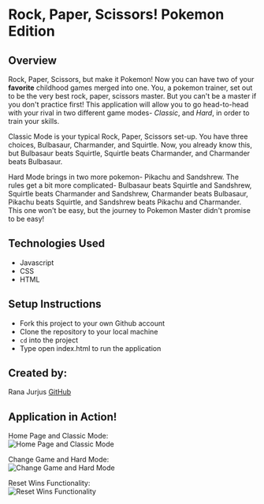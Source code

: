 # Rock, Paper, Scissors! Pokemon Edition

## Overview

Rock, Paper, Scissors, but make it Pokemon! Now you can have two of your **favorite** childhood games merged into one. You, a pokemon trainer, set out to be the very best rock, paper, scissors master. But you can't be a master if you don't practice first! This application will allow you to go head-to-head with your rival in two different game modes- *Classic*, and *Hard*, in order to train your skills. 

Classic Mode is your typical Rock, Paper, Scissors set-up. You have three choices, Bulbasaur, Charmander, and Squirtle. Now, you already know this, but Bulbasaur beats Squirtle, Squirtle beats Charmander, and Charmander beats Bulbasaur. 

Hard Mode brings in two more pokemon- Pikachu and Sandshrew. The rules get a bit more complicated- Bulbasaur beats Squirtle and Sandshrew, Squirtle beats Charmander and Sandshrew, Charmander beats Bulbasaur, Pikachu beats Squirtle, and Sandshrew beats Pikachu and Charmander. This one won't be easy, but the journey to Pokemon Master didn't promise to be easy! 

## Technologies Used

- Javascript
- CSS
- HTML

## Setup Instructions

- Fork this project to your own Github account
- Clone the repository to your local machine
- `cd` into the project
- Type open index.html to run the application

## Created by:
Rana Jurjus [GitHub](https://github.com/rjur11)

## Application in Action!

Home Page and Classic Mode:\
![Home Page and Classic Mode](https://media.giphy.com/media/LqYW8cRZfeOAOhdAnu/giphy.gif)

Change Game and Hard Mode:\
![Change Game and Hard Mode](https://media.giphy.com/media/kYq58zv1Erfc99IlLw/giphy.gif)

Reset Wins Functionality:\
![Reset Wins Functionality](https://media.giphy.com/media/SfY4LA3tjF4IpIEhdL/giphy.gif)


